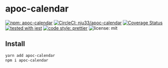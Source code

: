 # apoc-calendar

[![npm: apoc-calendar](https://img.shields.io/npm/v/apoc-calendar.svg)](https://www.npmjs.com/package/apoc-calendar)
[![CircleCI: nju33/apoc-calendar](https://circleci.com/gh/nju33/apoc-calendar.svg?style=svg&circle-token=e42b790d474eaba0c90f55c0d90a803511f4736f)](https://circleci.com/gh/nju33/apoc-calendar)
[![Coverage Status](https://coveralls.io/repos/github/nju33/apoc-calendar/badge.svg?branch=master)](https://coveralls.io/github/nju33/apoc-calendar?branch=master)
[![tested with jest](https://img.shields.io/badge/tested_with-jest-99424f.svg)](https://github.com/facebook/jest)
[![code style: prettier](https://img.shields.io/badge/code_style-prettier-ff69b4.svg?style=flat-square)](https://github.com/prettier/prettier)
![license: mit](https://img.shields.io/packagist/l/doctrine/orm.svg)

## Install

```bash
yarn add apoc-calendar
npm i apoc-calendar
```
